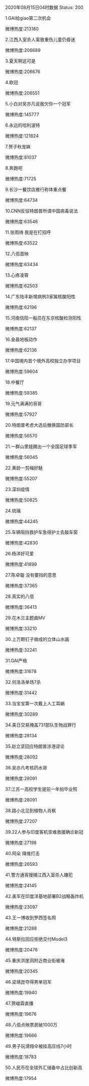 2020年08月15日04时数据
Status: 200

1.GAI给giao第二次机会

微博热度:213180

2.江西入室杀人案致重伤儿童仍昏迷

微博热度:206689

3.夏天啊这可是

微博热度:206676

4.欧冠

微博热度:206551

5.小白对吴亦凡说我欠你一个冠军

微博热度:145777

6.永远的哈利波特

微博热度:121824

7.贺子秋宠妹

微博热度:81037

8.奔跑吧

微博热度:71725

9.长沙一餐饮店推行称体重点餐

微博热度:64734

10.CNN反驳特朗普所谓中国病毒说法

微博热度:63546

11.张雨绮 我是在打招呼

微博热度:63522

12.八佰首映

微博热度:63434

13.心疼凌霄

微博热度:62503

14.广东陆丰新增病例3家属核酸阳性

微博热度:62196

15.河南信阳一船员在东京核酸检测阳性

微博热度:62137

16.金晨地板动作

微博热度:62136

17.中国境内首个境外高校独立办学项目

微博热度:59604

18.中餐厅

微博热度:59385

19.元气满满的哥哥

微博热度:57927

20.特朗普考虑大选后撤换国防部长

微博热度:56570

21.一群山里娃踢出一个全国足球季军

微博热度:56045

22.黄龄一剪梅好魅

微博热度:55207

23.深圳疫情

微博热度:50825

24.琉璃

微博热度:44245

25.车辆阻挡救护车急得护士去敲车窗

微博热度:42830

26.杨洋好可爱

微博热度:41899

27.陈卓璇 没有要挡的意思

微博热度:37365

28.真实的八佰

微博热度:36413

29.花木兰主题曲MV

微博热度:33210

30.上万颗钉子做成的立体山水画

微博热度:32241

31.GAI严格

微博热度:31678

32.何洛洛单场7杀

微博热度:31442

33.当宝宝第一次戴上人工耳蜗

微博热度:30289

34.美日交易掩盖731部队生物战罪行

微博热度:28134

35.赵立坚回应特朗普涉港谬论

微博热度:28092

36.吴亦凡考核药水哥

微博热度:28091

37.江苏一高校学生提前一年拍毕业照

微博热度:28091

38.路小北见到植物人肖枫

微博热度:27207

39.22人参与印度客机空难救援确诊新冠

微博热度:27198

40.阿朵 降维打击

微博热度:26593

41.警方通宵搜捕江西入室杀人嫌犯

微博热度:24145

42.美军在印度洋基地部署B2战略轰炸机

微博热度:23097

43.王一博收到罗西签名照

微博热度:21288

44.特斯拉回应拒绝交付Model3

微博热度:20476

45.重庆洪崖洞附近商业街被淹

微博热度:20345

46.梁靖崑夺得男单冠军

微博热度:19940

47.贺峻霖直播

微博热度:19676

48.八佰点映票房破1000万

微博热度:19666

49.男子玩滑翔伞被挂高压线7小时

微博热度:18783

50.人民币在全球外汇储备中占比创新高

微博热度:17954

